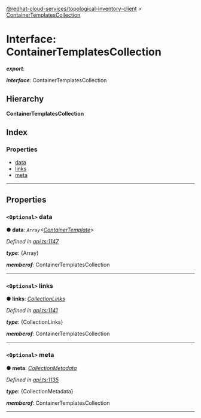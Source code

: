 [@redhat-cloud-services/topological-inventory-client](../README.md) > [ContainerTemplatesCollection](../interfaces/containertemplatescollection.md)

# Interface: ContainerTemplatesCollection

*__export__*: 

*__interface__*: ContainerTemplatesCollection

## Hierarchy

**ContainerTemplatesCollection**

## Index

### Properties

* [data](containertemplatescollection.md#data)
* [links](containertemplatescollection.md#links)
* [meta](containertemplatescollection.md#meta)

---

## Properties

<a id="data"></a>

### `<Optional>` data

**● data**: *`Array`<[ContainerTemplate](containertemplate.md)>*

*Defined in [api.ts:1147](https://github.com/RedHatInsights/javascript-clients/blob/master/packages/topological-inventory/api.ts#L1147)*

*__type__*: {Array}

*__memberof__*: ContainerTemplatesCollection

___
<a id="links"></a>

### `<Optional>` links

**● links**: *[CollectionLinks](collectionlinks.md)*

*Defined in [api.ts:1141](https://github.com/RedHatInsights/javascript-clients/blob/master/packages/topological-inventory/api.ts#L1141)*

*__type__*: {CollectionLinks}

*__memberof__*: ContainerTemplatesCollection

___
<a id="meta"></a>

### `<Optional>` meta

**● meta**: *[CollectionMetadata](collectionmetadata.md)*

*Defined in [api.ts:1135](https://github.com/RedHatInsights/javascript-clients/blob/master/packages/topological-inventory/api.ts#L1135)*

*__type__*: {CollectionMetadata}

*__memberof__*: ContainerTemplatesCollection

___

